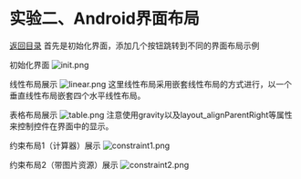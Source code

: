 # 实验二、Android界面布局
[返回目录](../README.md)
首先是初始化界面，添加几个按钮跳转到不同的界面布局示例

初始化界面
![init.png](img.png)

线性布局展示
![linear.png](img_1.png)
这里线性布局采用嵌套线性布局的方式进行，以一个垂直线性布局嵌套四个水平线性布局。

表格布局展示
![table.png](img_2.png)
注意使用gravity以及layout_alignParentRight等属性来控制控件在界面中的显示。

约束布局1（计算器）展示
![constraint1.png](img_3.png)

约束布局2（带图片资源）展示
![constraint2.png](img_4.png)

